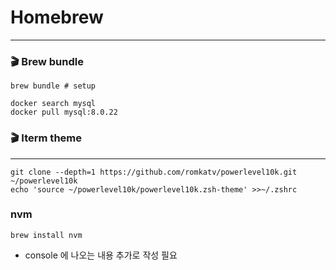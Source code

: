# Homebrew

---

### 🎬 Brew bundle

```shell
brew bundle # setup

docker search mysql
docker pull mysql:8.0.22
```

### 🎬 Iterm theme 

---

```shell
git clone --depth=1 https://github.com/romkatv/powerlevel10k.git ~/powerlevel10k
echo 'source ~/powerlevel10k/powerlevel10k.zsh-theme' >>~/.zshrc
```

### nvm

```shell
brew install nvm
```

- console 에 나오는 내용 추가로 작성 필요
